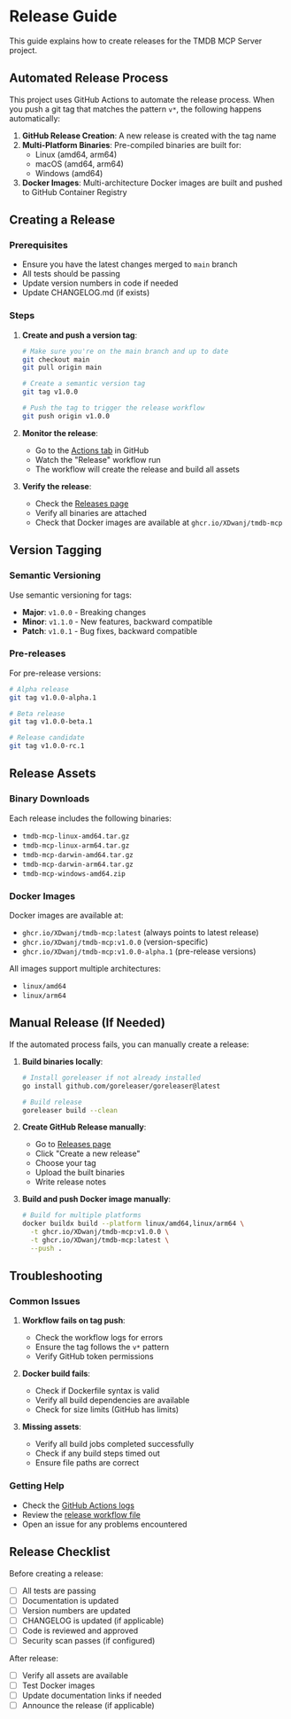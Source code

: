 # Release Guide

This guide explains how to create releases for the TMDB MCP Server project.

## Automated Release Process

This project uses GitHub Actions to automate the release process. When you push a git tag that matches the pattern `v*`, the following happens automatically:

1. **GitHub Release Creation**: A new release is created with the tag name
2. **Multi-Platform Binaries**: Pre-compiled binaries are built for:
   - Linux (amd64, arm64)
   - macOS (amd64, arm64)
   - Windows (amd64)
3. **Docker Images**: Multi-architecture Docker images are built and pushed to GitHub Container Registry

## Creating a Release

### Prerequisites

- Ensure you have the latest changes merged to `main` branch
- All tests should be passing
- Update version numbers in code if needed
- Update CHANGELOG.md (if exists)

### Steps

1. **Create and push a version tag**:
   ```bash
   # Make sure you're on the main branch and up to date
   git checkout main
   git pull origin main

   # Create a semantic version tag
   git tag v1.0.0

   # Push the tag to trigger the release workflow
   git push origin v1.0.0
   ```

2. **Monitor the release**:
   - Go to the [Actions tab](https://github.com/XDwanj/tmdb-mcp/actions) in GitHub
   - Watch the "Release" workflow run
   - The workflow will create the release and build all assets

3. **Verify the release**:
   - Check the [Releases page](https://github.com/XDwanj/tmdb-mcp/releases)
   - Verify all binaries are attached
   - Check that Docker images are available at `ghcr.io/XDwanj/tmdb-mcp`

## Version Tagging

### Semantic Versioning

Use semantic versioning for tags:
- **Major**: `v1.0.0` - Breaking changes
- **Minor**: `v1.1.0` - New features, backward compatible
- **Patch**: `v1.0.1` - Bug fixes, backward compatible

### Pre-releases

For pre-release versions:
```bash
# Alpha release
git tag v1.0.0-alpha.1

# Beta release
git tag v1.0.0-beta.1

# Release candidate
git tag v1.0.0-rc.1
```

## Release Assets

### Binary Downloads

Each release includes the following binaries:
- `tmdb-mcp-linux-amd64.tar.gz`
- `tmdb-mcp-linux-arm64.tar.gz`
- `tmdb-mcp-darwin-amd64.tar.gz`
- `tmdb-mcp-darwin-arm64.tar.gz`
- `tmdb-mcp-windows-amd64.zip`

### Docker Images

Docker images are available at:
- `ghcr.io/XDwanj/tmdb-mcp:latest` (always points to latest release)
- `ghcr.io/XDwanj/tmdb-mcp:v1.0.0` (version-specific)
- `ghcr.io/XDwanj/tmdb-mcp:v1.0.0-alpha.1` (pre-release versions)

All images support multiple architectures:
- `linux/amd64`
- `linux/arm64`

## Manual Release (If Needed)

If the automated process fails, you can manually create a release:

1. **Build binaries locally**:
   ```bash
   # Install goreleaser if not already installed
   go install github.com/goreleaser/goreleaser@latest

   # Build release
   goreleaser build --clean
   ```

2. **Create GitHub Release manually**:
   - Go to [Releases page](https://github.com/XDwanj/tmdb-mcp/releases)
   - Click "Create a new release"
   - Choose your tag
   - Upload the built binaries
   - Write release notes

3. **Build and push Docker image manually**:
   ```bash
   # Build for multiple platforms
   docker buildx build --platform linux/amd64,linux/arm64 \
     -t ghcr.io/XDwanj/tmdb-mcp:v1.0.0 \
     -t ghcr.io/XDwanj/tmdb-mcp:latest \
     --push .
   ```

## Troubleshooting

### Common Issues

1. **Workflow fails on tag push**:
   - Check the workflow logs for errors
   - Ensure the tag follows the `v*` pattern
   - Verify GitHub token permissions

2. **Docker build fails**:
   - Check if Dockerfile syntax is valid
   - Verify all build dependencies are available
   - Check for size limits (GitHub has limits)

3. **Missing assets**:
   - Verify all build jobs completed successfully
   - Check if any build steps timed out
   - Ensure file paths are correct

### Getting Help

- Check the [GitHub Actions logs](https://github.com/XDwanj/tmdb-mcp/actions)
- Review the [release workflow file](../.github/workflows/release.yml)
- Open an issue for any problems encountered

## Release Checklist

Before creating a release:

- [ ] All tests are passing
- [ ] Documentation is updated
- [ ] Version numbers are updated
- [ ] CHANGELOG is updated (if applicable)
- [ ] Code is reviewed and approved
- [ ] Security scan passes (if configured)

After release:

- [ ] Verify all assets are available
- [ ] Test Docker images
- [ ] Update documentation links if needed
- [ ] Announce the release (if applicable)